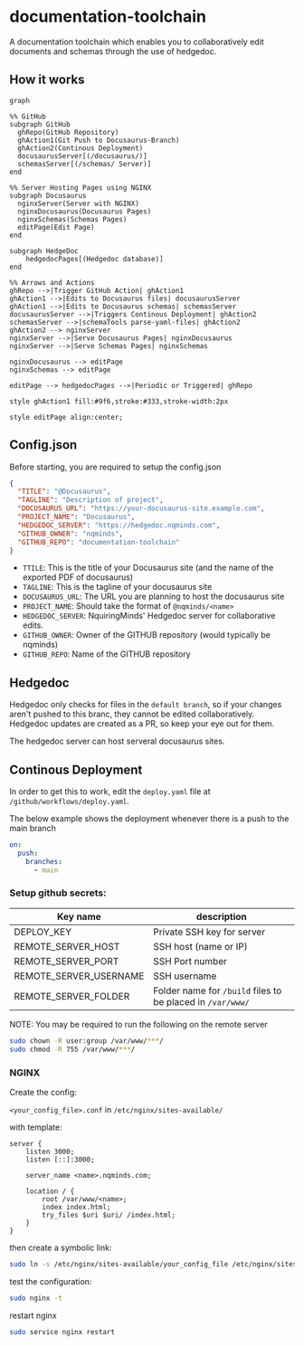 # documentation-toolchain
A documentation toolchain which enables you to collaboratively edit documents and schemas through the use of hedgedoc.

## How it works

```mermaid
graph

%% GitHub
subgraph GitHub
  ghRepo(GitHub Repository)
  ghAction1(Git Push to Docusaurus-Branch)
  ghAction2(Continous Deployment)
  docusaurusServer[(/docusaurus/)]
  schemasServer[(/schemas/ Server)]
end

%% Server Hosting Pages using NGINX
subgraph Docusaurus
  nginxServer(Server with NGINX)
  nginxDocusaurus(Docusaurus Pages)
  nginxSchemas(Schemas Pages)
  editPage(Edit Page)
end

subgraph HedgeDoc
    hedgedocPages[(Hedgedoc database)]
end

%% Arrows and Actions
ghRepo -->|Trigger GitHub Action| ghAction1
ghAction1 -->|Edits to Docusaurus files| docusaurusServer
ghAction1 -->|Edits to Docusaurus schemas| schemasServer
docusaurusServer -->|Triggers Continous Deployment| ghAction2
schemasServer -->|schemaTools parse-yaml-files| ghAction2
ghAction2 --> nginxServer
nginxServer -->|Serve Docusaurus Pages| nginxDocusaurus
nginxServer -->|Serve Schemas Pages| nginxSchemas

nginxDocusaurus --> editPage
nginxSchemas --> editPage

editPage --> hedgedocPages -->|Periodic or Triggered| ghRepo

style ghAction1 fill:#9f6,stroke:#333,stroke-width:2px

style editPage align:center;
```

## Config.json

Before starting, you are required to setup the config.json
```json
{
  "TITLE": "@Docusaurus",
  "TAGLINE": "Description of project",
  "DOCUSAURUS_URL": "https://your-docusaurus-site.example.com",
  "PROJECT_NAME": "Docusaurus",
  "HEDGEDOC_SERVER": "https://hedgedoc.nqminds.com",
  "GITHUB_OWNER": "nqminds",
  "GITHUB_REPO": "documentation-toolchain"
}
```

- `TTILE`: This is the title of your Docusaurus site (and the name of the exported PDF of docusaurus)
- `TAGLINE`: This is the tagline of your docusaurus site
- `DOCUSAURUS_URL`: The URL you are planning to host the docusaurus site
- `PROJECT_NAME`: Should take the format of `@nqminds/<name>`
- `HEDGEDOC_SERVER`: NquiringMinds' Hedgedoc server for collaborative edits.
- `GITHUB_OWNER`: Owner of the GITHUB repository (would typically be nqminds)
- `GITHUB_REPO`: Name of the GITHUB repository

## Hedgedoc

Hedgedoc only checks for files in the `default branch`, so if your changes aren't pushed to this branc, they cannot be edited collaboratively.
Hedgedoc updates are created as a PR, so keep your eye out for them.

The hedgedoc server can host serveral docusaurus sites. 


## Continous Deployment

In order to get this to work, edit the `deploy.yaml` file at `/github/workflows/deploy.yaml`.

The below example shows the deployment whenever there is a push to the main branch
```yaml
on:
  push:
    branches:
      - main
```
### Setup github secrets:

| Key name               | description                                                |
| ---------------------- | ---------------------------------------------------------- |
| DEPLOY_KEY             | Private SSH  key for server                                |
| REMOTE_SERVER_HOST     | SSH host (name or IP)                                      |
| REMOTE_SERVER_PORT     | SSH Port number                                            |
| REMOTE_SERVER_USERNAME | SSH username                                               |
| REMOTE_SERVER_FOLDER   | Folder name for `/build` files to be placed in `/var/www/` |


NOTE: You may be required to run the following on the remote server

```bash
sudo chown -R user:group /var/www/***/
sudo chmod -R 755 /var/www/***/

```

### NGINX

Create the config:

`<your_config_file>.conf` in `/etc/nginx/sites-available/`

with template:
```nginx
server {
    listen 3000;
    listen [::]:3000;

    server_name <name>.nqminds.com;

    location / {
        root /var/www/<name>;
        index index.html;
        try_files $uri $uri/ /index.html;
    }
}
```

then create a symbolic link:
```bash
sudo ln -s /etc/nginx/sites-available/your_config_file /etc/nginx/sites-enabled/
```

test the configuration:
```bash
sudo nginx -t
```

restart nginx
```bash
sudo service nginx restart
```


